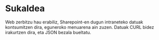 Sukaldea
========

Web zerbitzu hau erabiliz, Sharepoint-en dugun intraneteko datuak kontsumitzen dira, eguneroko menuarena ain zuzen.  Datuak CURL bidez irakurtzen dira, eta JSON bezala bueltatu.